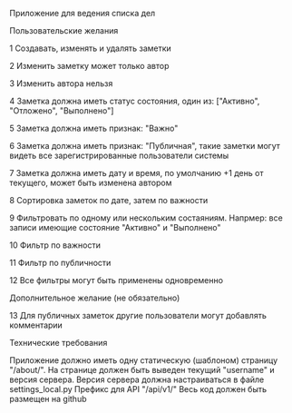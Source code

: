 Приложение для ведения списка дел

Пользовательские желания

1 Создавать, изменять и удалять заметки

2 Изменить заметку может только автор

3 Изменить автора нельзя

4 Заметка должна иметь статус состояния, один из: ["Активно", "Отложено", "Выполнено"]

5 Заметка должна иметь признак: "Важно"

6 Заметка должна иметь признак: "Публичная", такие заметки могут видеть все зарегистрированные пользователи системы

7 Заметка должна иметь дату и время, по умолчанию +1 день от текущего, может быть изменена автором

8 Сортировка заметок по дате, затем по важности

9 Фильтровать по одному или нескольким состаяниям. Напрмер: все записи имеющие состояние "Активно" и "Выполнено"

10 Фильтр по важности

11 Фильтр по публичности

12 Все фильтры могут быть применены одновременно

Дополнительное желание (не обязательно)

13 Для публичных заметок другие пользователи могут добавлять комментарии

Технические требования

Приложение должно иметь одну статическую (шаблоном) страницу "/about/". На странице должен быть выведен текущий "username" и версия сервера. Версия сервера должна настраиваться в файле settings_local.py Префикс для API "/api/v1/" Весь код должен быть размещен на github